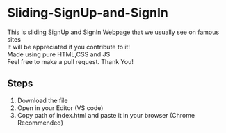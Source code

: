 # Sliding-SignUp-and-SignIn
This is sliding SignUp and SignIn Webpage that we usually see on famous sites <br/>
It will be appreciated if you contribute to it! <br/>
Made using pure HTML,CSS and JS <br/>
Feel free to make a pull request. Thank You! <br/>

## Steps
1) Download the file
2) Open in your Editor (VS code)
3) Copy path of index.html and paste it in your browser (Chrome Recommended)

